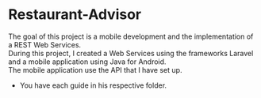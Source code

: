 # Restaurant-Advisor
The goal of this project is a mobile development and the implementation of a REST Web Services.  
During this project, I created a Web Services using the frameworks Laravel and a mobile application using Java for Android.  
The mobile application use the API that I have set up.

* You have each guide in his respective folder.
